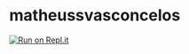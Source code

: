# matheussvasconcelos
[![Run on Repl.it](https://repl.it/badge/github/matheussvasconcelos/matheussvasconcelos)](https://repl.it/github/matheussvasconcelos/matheussvasconcelos)